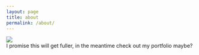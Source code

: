 ```yaml
---
layout: page
title: about
permalink: /about/
---
```


<img class="col one right" src="/img/prof_pic.jpg">

<br/>
I promise this will get fuller, in the meantime check out my portfolio maybe?
